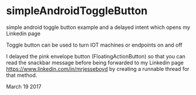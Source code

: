 # simpleAndroidToggleButton
simple android toggle button example and a delayed intent which opens my Linkedin page

Toggle button can be used to turn IOT machines or endpoints on and off

I delayed the pink envelope button (FloatingActionButton) so that you can read the snackbar message 
before being forwarded to my Linkedin page https://www.linkedin.com/in/mrjesseboyd 
by creating a runnable thread for that method.

March 19 2017

